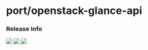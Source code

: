 # port/openstack-glance-api

### Release Info
[![](https://images.microbadger.com/badges/version/port/openstack-glance-api.svg)](http://microbadger.com/images/port/openstack-glance-api "Image info @ microbadger.com")
[![](https://images.microbadger.com/badges/image/port/openstack-glance-api.svg)](http://microbadger.com/images/port/openstack-glance-api "Image info @ microbadger.com")
[![](https://images.microbadger.com/badges/commit/port/openstack-glance-api.svg)](http://microbadger.com/images/port/openstack-glance-api "Image info @ microbadger.com")
